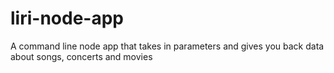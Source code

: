 # liri-node-app
A command line node app that takes in parameters and gives you back data about songs, concerts and movies
